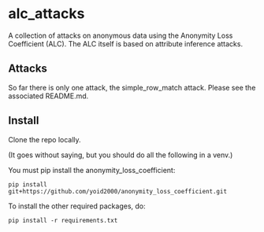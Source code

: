 # alc_attacks

A collection of attacks on anonymous data using the Anonymity Loss Coefficient (ALC). The ALC itself is based on attribute inference attacks.

## Attacks

So far there is only one attack, the simple_row_match attack. Please see the associated README.md.


## Install

Clone the repo locally.

(It goes without saying, but you should do all the following in a venv.)

You must pip install the anonymity_loss_coefficient:

`pip install git+https://github.com/yoid2000/anonymity_loss_coefficient.git`

To install the other required packages, do:

`pip install -r requirements.txt`